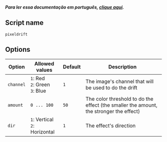 **_Para ler essa documentação em português, [clique aqui](./README.md)._**

## Script name

`pixeldrift`

## Options

| Option    | Allowed values                      | Default | Description                                                                            |
| --------- | ----------------------------------- | ------- | -------------------------------------------------------------------------------------- |
| `channel` | `1`: Red<br>`2`: Green<br>`3`: Blue | `1`     | The image's channel that will be used to do the drift                                  |
| `amount`  | `0 ... 100`                         | `50`    | The color threshold to do the effect (the smaller the amount, the stronger the effect) |
| `dir`     | `1`: Vertical <br> `2`: Horizontal  | `1`     | The effect's direction                                                                 |
